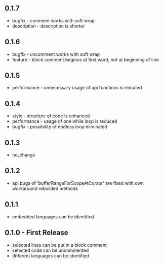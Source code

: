 ## 0.1.7
* bugfix - comment works with soft wrap
* description - description is shorter
## 0.1.6
* bugfix - uncomment works with soft wrap
* feature - block comment beginns at first word, not at beginning of line
## 0.1.5
* performance - unnecessary usage of api functions is reduced
## 0.1.4
* style - structure of code is enhanced
* performance - usage of one while loop is reduced
* bugfix - possibility of endless loop eliminated
## 0.1.3
* no_change
## 0.1.2
* api bugs of 'bufferRangeForScopeAtCursor' are fixed with own workaround rebuilded methods
## 0.1.1
* embedded languages can be identified
## 0.1.0 - First Release
* selected lines can be put in a block comment
* selected code can be uncommented
* different languages can be identified
